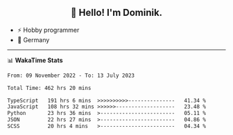 <h2 align="center">👋 Hello! I'm Dominik.</h2>

- ⚡ Hobby programmer
- 📍 Germany

---
📊 **WakaTime Stats**
<!--START_SECTION:waka-->

```txt
From: 09 November 2022 - To: 13 July 2023

Total Time: 462 hrs 20 mins

TypeScript   191 hrs 6 mins  >>>>>>>>>>---------------   41.34 %
JavaScript   108 hrs 32 mins >>>>>>-------------------   23.48 %
Python       23 hrs 36 mins  >------------------------   05.11 %
JSON         22 hrs 27 mins  >------------------------   04.86 %
SCSS         20 hrs 4 mins   >------------------------   04.34 %
```

<!--END_SECTION:waka-->

